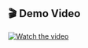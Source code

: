 ## 🎬 Demo Video

[![Watch the video](https://img.youtube.com/vi/iZ0j8sIbLLc/maxresdefault.jpg)](https://youtu.be/iZ0j8sIbLLc)
